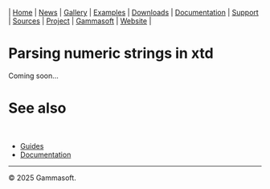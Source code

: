 | [Home](home.md) | [News](news.md) | [Gallery](gallery.md) | [Examples](examples.md) | [Downloads](downloads.md) | [Documentation](documentation.md) | [Support](support.md) | [Sources](https://github.com/gammasoft71/xtd) | [Project](https://sourceforge.net/projects/xtdpro/) | [Gammasoft](gammasoft.md) | [Website](https://gammasoft71.github.io/xtd) |

# Parsing numeric strings in xtd

Coming soon...

# See also
​
* [Guides](guides.md)
* [Documentation](documentation.md)

______________________________________________________________________________________________

© 2025 Gammasoft.

[//]: # (https://learn.microsoft.com/en-us/dotnet/standard/base-types/parsing-numeric)
